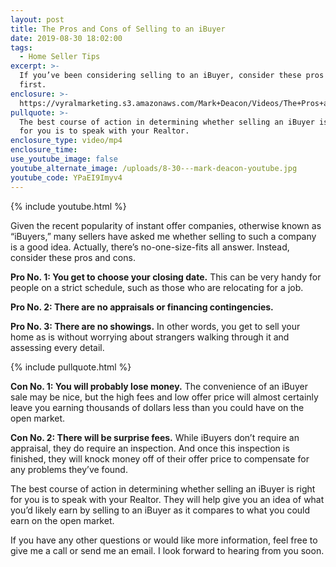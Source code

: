 ```yaml
---
layout: post
title: The Pros and Cons of Selling to an iBuyer
date: 2019-08-30 18:02:00
tags:
  - Home Seller Tips
excerpt: >-
  If you’ve been considering selling to an iBuyer, consider these pros and cons
  first.
enclosure: >-
  https://vyralmarketing.s3.amazonaws.com/Mark+Deacon/Videos/The+Pros+and+Cons+of+Selling+to+an+iBuyer.mp4
pullquote: >-
  The best course of action in determining whether selling an iBuyer is right
  for you is to speak with your Realtor.
enclosure_type: video/mp4
enclosure_time:
use_youtube_image: false
youtube_alternate_image: /uploads/8-30---mark-deacon-youtube.jpg
youtube_code: YPaEI9Imyv4
---
```


{% include youtube.html %}

Given the recent popularity of instant offer companies, otherwise known as “iBuyers,” many sellers have asked me whether selling to such a company is a good idea. Actually, there’s no-one-size-fits all answer. Instead, consider these pros and cons.

**Pro No. 1: You get to choose your closing date.** This can be very handy for people on a strict schedule, such as those who are relocating for a job.&nbsp;

**Pro No. 2: There are no appraisals or financing contingencies.&nbsp;**

**Pro No. 3: There are no showings.** In other words, you get to sell your home as is without worrying about strangers walking through it and assessing every detail.&nbsp;

{% include pullquote.html %}

**Con No. 1: You will probably lose money.** The convenience of an iBuyer sale may be nice, but the high fees and low offer price will almost certainly leave you earning thousands of dollars less than you could have on the open market.

**Con No. 2: There will be surprise fees.** While iBuyers don’t require an appraisal, they do require an inspection. And once this inspection is finished, they will knock money off of their offer price to compensate for any problems they’ve found.&nbsp;

The best course of action in determining whether selling an iBuyer is right for you is to speak with your Realtor. They will help give you an idea of what you’d likely earn by selling to an iBuyer as it compares to what you could earn on the open market.

If you have any other questions or would like more information, feel free to give me a call or send me an email. I look forward to hearing from you soon.